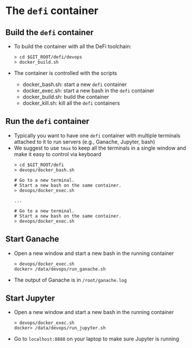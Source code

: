 # The `defi` container

## Build the `defi` container

- To build the container with all the DeFi toolchain:
  ```
  > cd $GIT_ROOT/defi/devops
  > docker_build.sh
  ```

- The container is controlled with the scripts
  - docker_bash.sh: start a new `defi` container
  - docker_exec.sh: start a new bash in the `defi` container
  - docker_build.sh: build the container
  - docker_kill.sh: kill all the `defi` containers

## Run the `defi` container

- Typically you want to have one `defi` container with multiple terminals
  attached to it to run servers (e.g., Ganache, Jupyter, bash)
- We suggest to use `tmux` to keep all the terminals in a single window
  and make it easy to control via keyboard
  ```
  > cd $GIT_ROOT/defi
  > devops/docker_bash.sh

  # Go to a new terminal.
  # Start a new bash on the same container.
  > devops/docker_exec.sh

  ...

  # Go to a new terminal.
  # Start a new bash on the same container.
  > devops/docker_exec.sh
  ```

## Start Ganache

- Open a new window and start a new bash in the running container
  ```
  > devops/docker_exec.sh
  docker> /data/devops/run_ganache.sh
  ```

- The output of Ganache is in `/root/ganache.log`

## Start Jupyter

- Open a new window and start a new bash in the running container
  ```
  > devops/docker_exec.sh
  docker> /data/devops/run_jupyter.sh
  ```
- Go to `localhost:8888` on your laptop to make sure Jupyter is running
